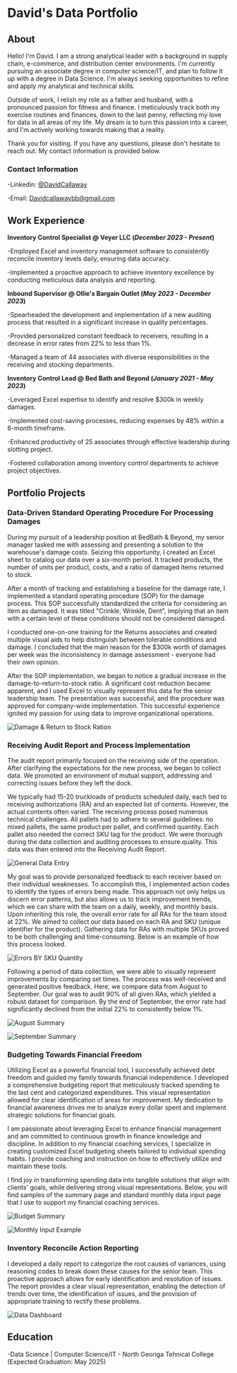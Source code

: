 # David's Data Portfolio

## About

Hello! I'm David. I am a strong analytical leader with a background in supply chain, e-commerce, and distribution center environments. I'm currently pursuing an associate degree in computer science/IT, and plan to follow it up with a degree in Data Science. I'm always seeking opportunities to refine and apply my analytical and technical skills.

Outside of work, I relish my role as a father and husband, with a pronounced passion for fitness and finance. I meticulously track both my exercise routines and finances, down to the last penny, reflecting my love for data in all areas of my life. My dream is to turn this passion into a career, and I'm actively working towards making that a reality.

Thank you for visiting. If you have any questions, please don't hesitate to reach out. My contact information is provided below.

### Contact Information
-Linkedin: [@DavidCallaway](www.linkedin.com/in/david-callaway-5657b322a)

-Email: Davidcallawaybb@gmail.com

## Work Experience
**Inventory Control Specialist @ Veyer LLC (_December 2023 - Present_)**

-Employed Excel and inventory management software to consistently reconcile inventory levels daily, ensuring data accuracy.

-Implemented a proactive approach to achieve inventory excellence by conducting meticulous data analysis and reporting.

**Inbound Supervisor @ Ollie's Bargain Outlet (_May 2023 - December 2023_)**

-Spearheaded the development and implementation of a new auditing process that resulted in a significant increase in quality percentages.

-Provided personalized constant feedback to receivers, resulting in a decrease in error rates from 22% to less than 1%.

-Managed a team of 44 associates with diverse responsibilities in the receiving and stocking departments.

**Inventory Control Lead @ Bed Bath and Beyond (_January 2021 - May 2023_)**

-Leveraged Excel expertise to identify and resolve $300k in weekly damages.

-Implemented cost-saving processes, reducing expenses by 48% within a 6-month timeframe.

-Enhanced productivity of 25 associates through effective leadership during slotting project.

-Fostered collaboration among inventory control departments to achieve project objectives.

## Portfolio Projects


### Data-Driven Standard Operating Procedure For Processing Damages

During my pursuit of a leadership position at BedBath & Beyond, my senior manager tasked me with assessing and presenting a solution to the warehouse's damage costs. Seizing this opportunity, I created an Excel sheet to catalog our data over a six-month period. It tracked products, the number of units per product, costs, and a ratio of damaged items returned to stock.

After a month of tracking and establishing a baseline for the damage rate, I implemented a standard operating procedure (SOP) for the damage process. This SOP successfully standardized the criteria for considering an item as damaged. It was titled "Crinkle, Wrinkle, Dent", implying that an item with a certain level of these conditions should not be considered damaged.

I conducted one-on-one training for the Returns associates and created multiple visual aids to help distinguish between tolerable conditions and damage. I concluded that the main reason for the $300k worth of damages per week was the inconsistency in damage assessment - everyone had their own opinion.

After the SOP implementation, we began to notice a gradual increase in the damage-to-return-to-stock ratio. A significant cost reduction became apparent, and I used Excel to visually represent this data for the senior leadership team. The presentation was successful, and the procedure was approved for company-wide implementation. This successful experience ignited my passion for using data to improve organizational operations.

![Damage & Return to Stock Ration](Files/dmgrtsratio.png)


### Receiving Audit Report and Process Implementation

The audit report primarily focused on the receiving side of the operation. After clarifying the expectations for the new process, we began to collect data. We promoted an environment of mutual support, addressing and correcting issues before they left the dock.

We typically had 15-20 truckloads of products scheduled daily, each tied to receiving authorizations (RA) and an expected list of contents. However, the actual contents often varied. The receiving process posed numerous technical challenges. All pallets had to adhere to several guidelines: no mixed pallets, the same product per pallet, and confirmed quantity. Each pallet also needed the correct SKU tag for the product. We were thorough during the data collection and auditing processes to ensure quality. This data was then entered into the Receiving Audit Report.

![General Data Entry](Files/rcvv.png)

My goal was to provide personalized feedback to each receiver based on their individual weaknesses. To accomplish this, I implemented action codes to identify the types of errors being made. This approach not only helps us discern error patterns, but also allows us to track improvement trends, which we can share with the team on a daily, weekly, and monthly basis. Upon inheriting this role, the overall error rate for all RAs for the team stood at 22%. We aimed to collect our data based on each RA and SKU (unique identifier for the product). Gathering data for RAs with multiple SKUs proved to be both challenging and time-consuming. Below is an example of how this process looked.

![Errors BY SKU Quantity](Files/rcv2.png)

Following a period of data collection, we were able to visually represent improvements by comparing set times. The process was well-received and generated positive feedback. Here, we compare data from August to September. Our goal was to audit 90% of all given RAs, which yielded a robust dataset for comparison. By the end of September, the error rate had significantly declined from the initial 22% to consistently below 1%.

![August Summary](Files/rcv4.png)

![September Summary](Files/rcv3.png) 

### Budgeting Towards Financial Freedom

Utilizing Excel as a powerful financial tool, I successfully achieved debt freedom and guided my family towards financial independence. I developed a comprehensive budgeting report that meticulously tracked spending to the last cent and categorized expenditures. This visual representation allowed for clear identification of areas for improvement. My dedication to financial awareness drives me to analyze every dollar spent and implement strategic solutions for financial goals. 

I am passionate about leveraging Excel to enhance financial management and am committed to continuous growth in finance knowledge and discipline. In addition to my financial coaching services, I specialize in creating customized Excel budgeting sheets tailored to individual spending habits. I provide coaching and instruction on how to effectively utilize and maintain these tools. 

I find joy in transforming spending data into tangible solutions that align with clients' goals, while delivering strong visual representations. Below, you will find samples of the summary page and standard monthly data input page that I use to support my financial coaching services.

![Budget Summary](Files/SummaryExamplePortfolio.png)


![Monthly Input Example](Files/MonthlyInputExamplePortfolio.png)


### Inventory Reconcile Action Reporting 

I developed a daily report to categorize the root causes of variances, using reasoning codes to break down these causes for the senior team. This proactive approach allows for early identification and resolution of issues. The report provides a clear visual representation, enabling the detection of trends over time, the identification of issues, and the provision of appropriate training to rectify these problems.

![Data Dashboard](Files/Pi80portfoliopic.png)


## Education
-Data Science | Computer Science/IT - North Georiga Tehnical College
 (Expected Graduation: May 2025)
